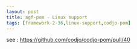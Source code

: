 ```yaml
---
layout: post
title: agf-pom - Linux support
tags: [framework-2-36,linux-support,codjo-pom]
---
```


see : https://github.com/codjo/codjo-pom/pull/40
